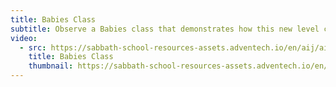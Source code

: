 ```yaml
---
title: Babies Class
subtitle: Observe a Babies class that demonstrates how this new level can be taught.
video:
  - src: https://sabbath-school-resources-assets.adventech.io/en/aij/aij-training-videos/assets/en-aij-babies-class.mp4
    title: Babies Class
    thumbnail: https://sabbath-school-resources-assets.adventech.io/en/aij/aij-training-videos/16-babies-class/cover.png
---
```

